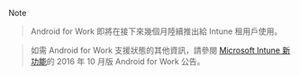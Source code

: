 > [!Note]

> Android for Work 即將在接下來幾個月陸續推出給 Intune 租用戶使用。

> 如需 Android for Work 支援狀態的其他資訊，請參閱 [Microsoft Intune 新功能](/intune/whats-new/whats-new-archive#october-2016)的 2016 年 10 月版 Android for Work 公告。


<!--HONumber=Jan17_HO1-->



